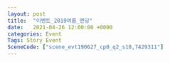```yaml
---
layout: post
title:  "이벤트_2019여름_엔딩"
date:   2021-04-26 12:00:00 +0000
categories: Event
Tags: Story Event
SceneCode: ["scene_evt190627_cp0_q2_s10,7429311"]
---
```


